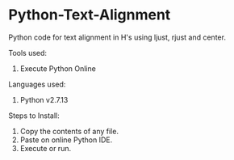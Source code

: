 # Python-Text-Alignment
Python code for text alignment in H's using ljust, rjust and center.

Tools used:
1. Execute Python Online

Languages used:
1. Python v2.7.13

Steps to Install:
1. Copy the contents of any file.
2. Paste on online Python IDE.
3. Execute or run.

